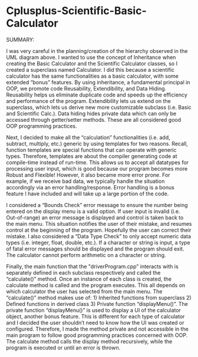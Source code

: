 # Cplusplus-Scientific-Basic-Calculator

SUMMARY:

  I was very careful in the planning/creation of the hierarchy observed in the UML diagram above. I wanted to use the concept of Inheritance when creating the Basic Calculator and the Scientific Calculator classes, so I created a superclass named Calculator. I did this because a scientific calculator has the same functionalities as a basic calculator, with some extended “bonus” features. By using inheritance, a fundamental principal in OOP, we promote code Reusability, Extendibility, and Data Hiding. Reusability helps us eliminate duplicate code and speeds up the efficiency and performance of the program. Extendibility lets us extend on the superclass, which lets us derive new more customizable subclass (i.e. Basic and Scientific Calc.). Data hiding hides private data which can only be accessed through getter/setter methods. These are all considered good OOP programming practices.

  Next, I decided to make all the “calculation” functionalities (i.e. add, subtract, multiply, etc.) generic by using templates for two reasons. Recall, function
templates are special functions that can operate with generic types. Therefore, templates are about the compiler generating code at compile-time instead of run-time. This allows us to accept all datatypes for processing user input, which is good because our program becomes more Robust and Flexible! However, it also became more error prone. For example, if we receive bad data, we typically handle the situation accordingly via an error handling/response. Error handling is a bonus feature I have included and will take up a large portion of the code.

  I considered a “Bounds Check” error message to ensure the number being entered on the display menu is a valid option. If user input is invalid (i.e. Out-of-range) an error message is displayed and control is taken back to the main menu. This situation notifies the user of their mistake, and resumes control at the beginning of the program. Hopefully the user can correct their mistake. I also considered a “Data Type Check” to only accept numeric data types (i.e. integer, float, double, etc.). If a character or string is input, a type of fatal error messages should be displayed and the program should exit. The calculator cannot perform arithmetic on a character or string.

  Finally, the main function that the "driverProgram.cpp" interacts with is separately defined in each subclass respectively and called the “calculate()” method. Once an instance of each class is created, the calculate method is called and the program executes. This all depends on which calculator the user has selected from the main menu. The “calculate()” method makes use of: 1) Inherited functions from superclass 2) Defined functions in derived class 3) Private function “displayMenu()”. The private function “displayMenu()” is used to display a UI of the calculator object, another bonus feature. This is different for each type of calculator and I decided the user shouldn’t need to know how the UI was created or configured. Therefore, I made the method private and not accessible in the main program to follow good programming practices concerned with OOP. The calculate method calls the display method recursively, while the program is executed or until an error is thrown.
